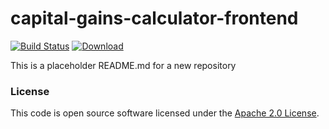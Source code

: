 
# capital-gains-calculator-frontend

[![Build Status](https://travis-ci.org/hmrc/capital-gains-calculator-frontend.svg?branch=master)](https://travis-ci.org/hmrc/capital-gains-calculator-frontend) [ ![Download](https://api.bintray.com/packages/hmrc/releases/capital-gains-calculator-frontend/images/download.svg) ](https://bintray.com/hmrc/releases/capital-gains-calculator-frontend/_latestVersion)

This is a placeholder README.md for a new repository

### License

This code is open source software licensed under the [Apache 2.0 License]("http://www.apache.org/licenses/LICENSE-2.0.html").
    